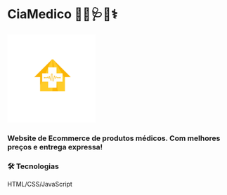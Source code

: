 # CiaMedico 👨‍⚕️🩺💉⚕️

![alt text](https://github.com/Raquelsc05/CiaMedico/blob/main/imagens/ciamedico.png)

### Website de Ecommerce de produtos médicos. Com melhores preços e entrega expressa!
### 🛠️ Tecnologias
HTML/CSS/JavaScript
